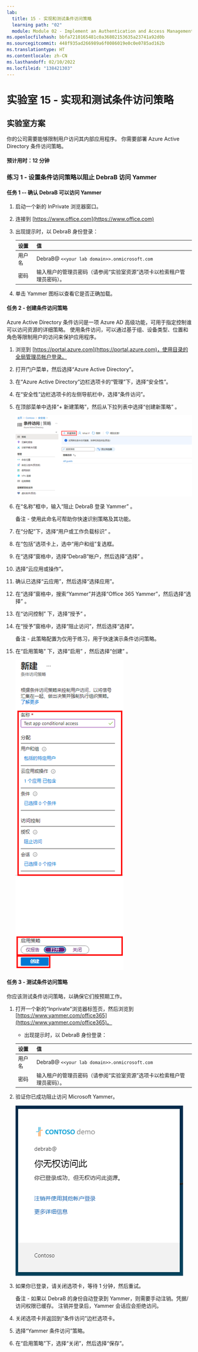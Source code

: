 ```yaml
---
lab:
  title: 15 - 实现和测试条件访问策略
  learning path: "02"
  module: Module 02 - Implement an Authentication and Access Management Solution
ms.openlocfilehash: bbfa7210165481c0a36802153635a23741a92d0b
ms.sourcegitcommit: 448f935ad266989a6f0086019e0c0e0785ad162b
ms.translationtype: HT
ms.contentlocale: zh-CN
ms.lasthandoff: 02/10/2022
ms.locfileid: "138421303"
---
```

# <a name="lab-15---implement-and-test-a-conditional-access-policy"></a>实验室 15 - 实现和测试条件访问策略

## <a name="lab-scenario"></a>实验室方案

你的公司需要能够限制用户访问其内部应用程序。 你需要部署 Azure Active Directory 条件访问策略。

#### <a name="estimated-time-12-minutes"></a>预计用时：12 分钟

### <a name="exercise-1---set-a-conditional-access-policy-to-block-debrab-from-accessing-yammer"></a>练习 1 - 设置条件访问策略以阻止 DebraB 访问 Yammer

#### <a name="task-1----confirm-debrab-has-access-to-yammer"></a>任务 1 -- 确认 DebraB 可以访问 Yammer

1. 启动一个新的 InPrivate 浏览器窗口。
2. 连接到 [https://www.office.com](https://www.office.com) 
3. 出现提示时，以 DebraB 身份登录：

    | 设置 | 值 |
    | :--- | :--- |
    | 用户名 | DebraB@ `<<your lab domain>>.onmicrosoft.com` |
    | 密码 | 输入租户的管理员密码（请参阅“实验室资源”选项卡以检索租户管理员密码）。 |
    
4. 单击 Yammer 图标以查看它是否正确加载。

#### <a name="task-2----create-a-conditional-access-policy"></a>任务 2 - 创建条件访问策略

Azure Active Directory 条件访问是一项 Azure AD 高级功能，可用于指定控制谁可以访问资源的详细策略。 使用条件访问，可以通过基于组、设备类型、位置和角色等限制用户的访问来保护应用程序。

1. 浏览到 [https://portal.azure.com](https://portal.azure.com)，使用目录的全局管理员帐户登录。

2. 打开门户菜单，然后选择“Azure Active Directory”。

3. 在“Azure Active Directory”边栏选项卡的“管理”下，选择“安全性”。

4. 在“安全性”边栏选项卡的左侧导航栏中，选择“条件访问”。

5. 在顶部菜单中选择“+ 新建策略”，然后从下拉列表中选择“创建新策略” 。

    ![显示“条件访问”边栏选项卡的屏幕图像，其中突出显示了“新建策略”](./media/lp2-mod1-conditional-access-new-policy.png)

6. 在“名称”框中，输入“阻止 DebraB 登录 Yammer” 。

    备注 - 使用此命名可帮助你快速识别策略及其功能。

7. 在“分配”下，选择“用户或工作负载标识” 。

8. 在“包括”选项卡上，选中“用户和组”复选框。

9. 在“选择”窗格中，选择“DebraB”帐户，然后选择“选择” 。

10. 选择“云应用或操作”。

11. 确认已选择“云应用”，然后选择“选择应用”。

12. 在“选择”窗格中，搜索“Yammer”并选择“Office 365 Yammer”，然后选择“选择”  。

13. 在“访问控制”  下，选择“授予”  。

14. 在“授予”窗格中，选择“阻止访问”，然后选择“选择”。

    备注 - 此策略配置为仅用于练习，用于快速演示条件访问策略。

15. 在“启用策略”  下，选择“启用”  ，然后选择“创建”  。

    ![显示新的条件访问策略的屏幕图像，其中突出显示了策略设置](./media/lp2-mod3-create-conditional-access-policy.png)

#### <a name="task-3---test-the-conditional-access-policy"></a>任务 3 - 测试条件访问策略

你应该测试条件访问策略，以确保它们按预期工作。

1. 打开一个新的“Inprivate”浏览器标签页，然后浏览到 [https://www.yammer.com/office365](https://www.yammer.com/office365)。
     - 出现提示时，以 DebraB 身份登录：

    | 设置 | 值 |
    | :--- | :--- |
    | 用户名 | DebraB@ `<<your lab domain>>.onmicrosoft.com` |
    | 密码 | 输入租户的管理员密码（请参阅“实验室资源”选项卡以检索租户管理员密码）。 |
      
2. 验证你已成功阻止访问 Microsoft Yammer。

    ![显示由于启用了条件访问策略而被阻止的资源访问的屏幕图像](./media/lp2-mod3-test-conditional-access-policy.png)

3. 如果你已登录，请关闭选项卡，等待 1 分钟，然后重试。
    
     备注 - 如果以 DebraB 的身份自动登录到 Yammer，则需要手动注销。凭据/访问权限已缓存。  注销并登录后，Yammer 会话应会拒绝访问。

4. 关闭选项卡并返回到“条件访问”边栏选项卡。

5. 选择“Yammer 条件访问”策略。

6. 在“启用策略”下，选择“关闭”，然后选择“保存”。
